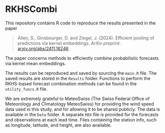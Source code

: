 # RKHSCombi

This repository contains R code to reproduce the results presented in the paper  

> Allen, S., Ginsbourger, D. and Ziegel, J. (2024).
> Efficient pooling of predictions via kernel embeddings.
> _ArXiv preprint_.
> [arxiv.org/abs/2411.16246](https://arxiv.org/abs/2411.16246)

The paper concerns methods to efficiently combine probabilistic forecasts via kernel mean embeddings.

The results can be reproduced and saved by sourcing the `main.R` file. The saved results are stored in the `Results` folder. Functions to perform the RKHS-based forecast combination methods can be found in the `utility_funcs.R` file. 

We are extremely grateful to MeteoSwiss (The Swiss Federal Office of Meteorology and Climatology MeteoSwiss) for providing the wind speed data used in this study, and for allowing it to be shared publicly. The data is available in the `Data` folder. A separate `RDS` file is provided for the forecasts and observations at each lead time. Files containing the station info, such as longitude, latitude, and height, are also available. 
